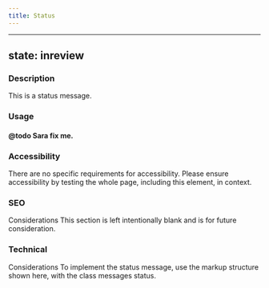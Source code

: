 ```yaml
---
title: Status
---
```


---
state: inreview
---

### Description 
This is a status message.

### Usage 
#### @todo Sara fix me.

### Accessibility 
There are no specific requirements for accessibility. Please ensure accessibility by testing the whole page, including this element, in context.

### SEO 
Considerations This section is left intentionally blank and is for future consideration.

### Technical 
Considerations To implement the status message, use the markup structure shown here, with the class messages status.
